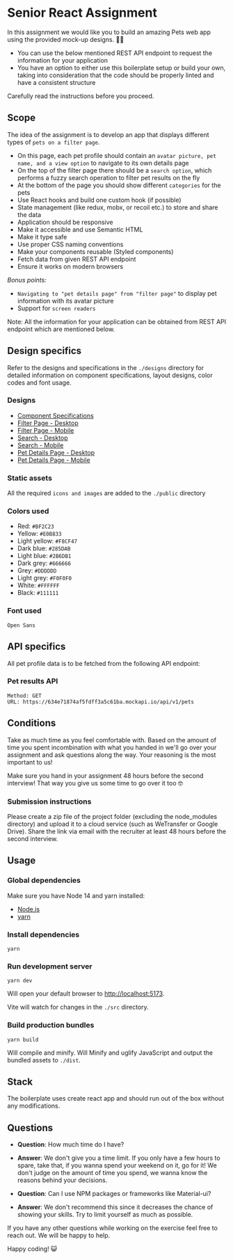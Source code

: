 
# Senior React Assignment

In this assignment we would like you to build an amazing Pets web app using the provided mock-up designs. 🧑‍🏭

* You can use the below mentioned REST API endpoint to request the information for your application
* You have an option to either use this boilerplate setup or build your own, taking into consideration that the code should be properly linted and have a consistent structure

Carefully read the instructions before you proceed.

## Scope

The idea of the assignment is to develop an app that displays different types of ```pets on a filter page```.

* On this page, each pet profile should contain an ```avatar picture, pet name, and a view option``` to navigate to its own details page
* On the top of the filter page there should be a ```search option```, which performs a fuzzy search operation to filter pet results on the fly
* At the bottom of the page you should show different ```categories``` for the pets
* Use React hooks and build one custom hook (if possible)
* State management (like redux, mobx, or recoil etc.) to store and share the data
* Application should be responsive
* Make it accessible and use Semantic HTML
* Make it type safe
* Use proper CSS naming conventions
* Make your components reusable (Styled components)
* Fetch data from given REST API endpoint
* Ensure it works on modern browsers

_Bonus points:_
* ```Navigating to "pet details page" from "filter page"``` to display pet information with its avatar picture
* Support for ```screen readers```

Note: All the information for your application can be obtained from REST API endpoint which are mentioned below.

## Design specifics
Refer to the designs and specifications in the `./designs` directory for detailed information on component specifications, layout designs, color codes and font usage.

### Designs
-   [Component Specifications](./designs/component-specifications.png)
-   [Filter Page - Desktop](./designs/filter-page-desktop.png)
-   [Filter Page - Mobile](./designs/filter-page-mobile.png)
-   [Search - Desktop](./designs/search-desktop.png)
-   [Search - Mobile](./designs/search-mobile.png)
-   [Pet Details Page - Desktop](./designs/pet-details-page-desktop.png)
-   [Pet Details Page - Mobile](./designs/pet-details-page-mobile.png)

### Static assets

All the required `icons and images` are added to the `./public` directory

### Colors used
- Red:  `#BF2C23`
- Yellow:  `#E0B833`
- Light yellow:  `#F8CF47`
- Dark blue:  `#285DAB`
- Light blue:  `#2B6DB1`
- Dark grey: `#666666`
- Grey: `#DDDDDD`
- Light grey: `#F0F0F0`
- White:  `#FFFFFF`
- Black:  `#111111`

### Font used

`Open Sans`

## API specifics
All pet profile data is to be fetched from the following API endpoint:

### Pet results API
```
Method: GET
URL: https://634e71874af5fdff3a5c61ba.mockapi.io/api/v1/pets
```

## Conditions
Take as much time as you feel comfortable with. Based on the amount of time you spent incombination with what you handed in we'll go over your assignment and ask questions along the way. Your reasoning is the most important to us!

Make sure you hand in your assignment 48 hours before the second interview! That way you give us some time to go over it too 🤓

### Submission instructions
Please create a zip file of the project folder (excluding the node_modules directory) and upload it to a cloud service (such as WeTransfer or Google Drive). Share the link via email with the recruiter at least 48 hours before the second interview.

## Usage

### Global dependencies

Make sure you have Node 14 and yarn installed:

-   [Node.js](https://nodejs.org/)
-   [yarn](https://yarnpkg.com/)

### Install dependencies

```
yarn
```

### Run development server

```
yarn dev
```

Will open your default browser to  [http://localhost:5173](http://localhost:5173).

Vite will watch for changes in the `./src` directory.

### Build production bundles

```
yarn build
```

Will compile and minify. Will Minify and uglify JavaScript and output the bundled assets to  `./dist`.

## Stack

The boilerplate uses create react app and should run out of the box without any modifications.

## Questions

-   **Question**: How much time do I have?

-   **Answer**: We don't give you a time limit. If you only have a few hours to spare, take that, if you wanna spend your weekend on it, go for it! We don't judge on the amount of time you spend, we wanna know the reasons behind your decisions.


-   **Question**: Can I use NPM packages or frameworks like Material-ui?

-   **Answer**: We don't recommend this since it decreases the chance of showing your skills. Try to limit yourself as much as possible.

If you have any other questions while working on the exercise feel free to reach out. We will be happy to help.

Happy coding! 😺
